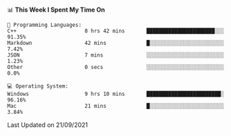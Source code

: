 
<!--START_SECTION:waka-->
📊 **This Week I Spent My Time On** 

```text
💬 Programming Languages: 
C++                      8 hrs 42 mins       ██████████████████████░░░   91.35% 
Markdown                 42 mins             █░░░░░░░░░░░░░░░░░░░░░░░░   7.42% 
JSON                     7 mins              ░░░░░░░░░░░░░░░░░░░░░░░░░   1.23% 
Other                    0 secs              ░░░░░░░░░░░░░░░░░░░░░░░░░   0.0%

💻 Operating System: 
Windows                  9 hrs 10 mins       ████████████████████████░   96.16% 
Mac                      21 mins             █░░░░░░░░░░░░░░░░░░░░░░░░   3.84%

```


 Last Updated on 21/09/2021
<!--END_SECTION:waka-->
